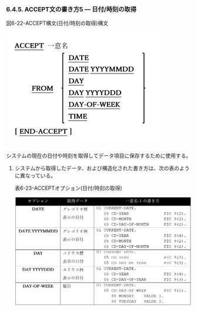 ### 6.4.5. ACCEPT文の書き方5 ― 日付/時刻の取得

図6-22-ACCEPT構文(日付/時刻の取得)構文

![alt text](Image/6-22.png)

システムの現在の日付や時刻を取得してデータ項目に保存するために使用する。

1. システムから取得したデータ、および構造化された書き方は、次の表のように異なっている。

    表6-23-ACCEPTオプション(日付/時刻の取得)

    ![alt text](Image/6-23.png)

